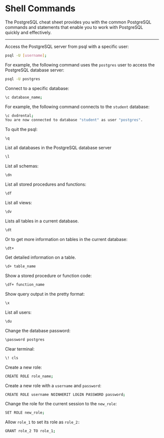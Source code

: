 # Shell Commands

The PostgreSQL cheat sheet provides you with the common PostgreSQL commands and statements that enable you to work with PostgreSQL quickly and effectively.

---

Access the PostgreSQL server from psql with a specific user:

```bash
psql -U [username];
```

For example, the following command uses the `postgres` user to access the PostgreSQL database server:

```bash
psql -U postgres
```

Connect to a specific database:

```bash
\c database_name;
```

For example, the following command connects to the `student` database:

```bash
\c dvdrental;
You are now connected to database "student" as user "postgres".
```

To quit the psql:

```bash
\q
```

List all databases in the PostgreSQL database server

```bash
\l
```

List all schemas:

```bash
\dn
```

List all stored procedures and functions:

```bash
\df
```

List all views:

```bash
\dv
```

Lists all tables in a current database.

```bash
\dt
```

Or to get more information on tables in the current database:

```bash
\dt+
```

Get detailed information on a table.

```bash
\d+ table_name
```

Show a stored procedure or function code:

```bash
\df+ function_name
```

Show query output in the pretty format:

```bash
\x
```

List all users:

```bash
\du
```

Change the database password:

```bash
\password postgres
```

Clear terminal:

```bash
\! cls
```

Create a new role:

```bash
CREATE ROLE role_name;
```

Create a new role with a `username` and `password`:

```bash
CREATE ROLE username NOINHERIT LOGIN PASSWORD password;
```

Change the role for the current session to the `new_role`:

```bash
SET ROLE new_role;
```

Allow `role_1` to set its role as `role_2:`

```bash
GRANT role_2 TO role_1;
```